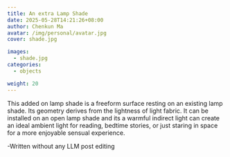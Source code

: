```yaml
---
title: An extra Lamp Shade
date: 2025-05-28T14:21:26+08:00
author: Chenkun Ma
avatar: /img/personal/avatar.jpg
cover: shade.jpg

images:
  - shade.jpg
categories:
  - objects

weight: 20
---
```




<!--more-->
This added on lamp shade is a freeform surface resting on an existing lamp shade. Its geometry derives from the lightness of light fabric. It can be installed on an open lamp shade and its a warmful indirect light can create an ideal ambient light for reading, bedtime stories, or just staring in space for a more enjoyable sensual experience.  

-Written without any LLM post editing
